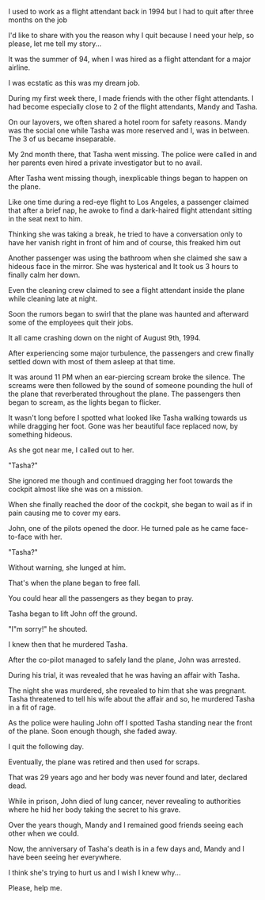 I used to work as a flight attendant back in 1994 but I had to quit after three months on the job 

I'd like to share with you the reason why I quit because I need your help, so please, let me tell my story...

It was the summer of 94, when I was hired as a flight attendant for a major airline.

I was ecstatic as this was my dream job.

During my first week there, I made friends with the other flight attendants. I had become especially close to 2 of the flight attendants, Mandy and Tasha.

On our layovers, we often shared a hotel room for safety reasons. Mandy was the social one while Tasha was more reserved and I, was in between. The 3 of us became inseparable.

My 2nd month there, that Tasha went missing. The police were called in and her parents even hired a private investigator but to no avail.

After Tasha went missing though, inexplicable things began to happen on the plane.

Like one time during a red-eye flight to Los Angeles, a passenger claimed that after a brief nap, he awoke to find a dark-haired flight attendant sitting in the seat next to him.

Thinking she was taking a break, he tried to have a conversation only to have her vanish right in front of him and of course, this freaked him out 

Another passenger was using the bathroom when she claimed she saw a hideous face in the mirror. She was hysterical and It took us 3 hours to finally calm her down.

Even the cleaning crew claimed to see a flight attendant inside the plane while cleaning late at night.

Soon the rumors began to swirl that the plane was haunted and afterward some of the employees quit their jobs.

It all came crashing down on the night of August 9th, 1994.

After experiencing some major turbulence, the passengers and crew finally settled down with most of them asleep at that time.

It was around 11 PM when an ear-piercing scream broke the silence. The screams were then followed by the sound of someone pounding the hull of the plane that reverberated throughout the plane. The passengers then began to scream, as the lights began to flicker.

It wasn't long before I spotted what looked like Tasha walking towards us while dragging her foot. Gone was her beautiful face replaced now, by something hideous.

As she got near me, I called out to her.

"Tasha?" 

She ignored me though and continued dragging her foot towards the cockpit almost like she was on a mission.

When she finally reached the door of the cockpit, she began to wail as if in pain causing me to cover my ears.

John, one of the pilots opened the door. He turned pale as he came face-to-face with her.

"Tasha?"

Without warning, she lunged at him.

That's when the plane began to free fall.

You could hear all the passengers as they began to pray.

Tasha began to lift John off the ground.

 "I"m sorry!" he shouted.

I knew then that he murdered Tasha.

After the co-pilot managed to safely land the plane, John was arrested.

During his trial, it was revealed that he was having an affair with Tasha.

The night she was murdered, she revealed to him that she was pregnant. Tasha threatened to tell his wife about the affair and so, he murdered Tasha in a fit of rage.

As the police were hauling John off I spotted Tasha standing near the front of the plane. Soon enough though, she faded away.

I quit the following day.

Eventually, the plane was retired and then used for scraps.

That was 29 years ago and her body was never found and later, declared dead.

While in prison, John died of lung cancer, never revealing to authorities where he hid her body taking the secret to his grave.

Over the years though, Mandy and I remained good friends seeing each other when we could.

Now, the anniversary of Tasha's death is in a few days and, Mandy and I have been seeing her everywhere.

I think she's trying to hurt us and I wish I knew why...

Please, help me.